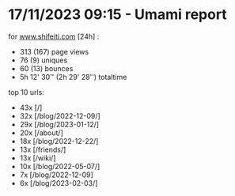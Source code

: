 # 17/11/2023 09:15 - Umami report
for www.shifeiti.com [24h] :

 - 313 (167) page views
 - 76 (9) uniques
 - 60 (13) bounces
 - 5h 12' 30'' (2h 29' 28'') totaltime


top 10 urls:
 - 43x [/]
 - 32x [/blog/2022-12-09/]
 - 29x [/blog/2023-01-12/]
 - 20x [/about/]
 - 18x [/blog/2022-12-22/]
 - 13x [/friends/]
 - 13x [/wiki/]
 - 10x [/blog/2022-05-07/]
 - 7x [/blog/2022-12-09]
 - 6x [/blog/2023-02-03/]


